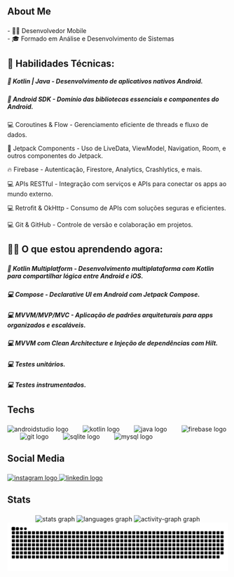 <h2 align="left">About Me</h2>

###

<p align="left">- 👨‍💻 Desenvolvedor Mobile <br>- 🎓 Formado em Análise e Desenvolvimento de Sistemas</p>

<h2 align="left">🚀 Habilidades Técnicas:</h2>
<h5>
📱 Kotlin | Java - Desenvolvimento de aplicativos nativos Android.
</h5>
<h5>
🤖 Android SDK - Domínio das bibliotecas essenciais e componentes do Android.
</h5>

💻 Coroutines & Flow - Gerenciamento eficiente de threads e fluxo de dados.

🚀 Jetpack Components - Uso de LiveData, ViewModel, Navigation, Room, e outros componentes do Jetpack.

🔥 Firebase - Autenticação, Firestore, Analytics, Crashlytics, e mais.

💻 APIs RESTful - Integração com serviços e APIs para conectar os apps ao mundo externo.

💻 Retrofit & OkHttp - Consumo de APIs com soluções seguras e eficientes.

💻 Git & GitHub - Controle de versão e colaboração em projetos.
</h5>


<h2 align="left">👨‍💻 O que estou aprendendo agora:</h2>

###
<h5>
📲 Kotlin Multiplatform - Desenvolvimento multiplataforma com Kotlin para compartilhar lógica entre Android e iOS.
</h5>
<h5>
💻 Compose - Declarative UI em Android com Jetpack Compose.
</h5>
<h5>
💻 MVVM/MVP/MVC - Aplicação de padrões arquiteturais para apps organizados e escaláveis.
</h5>
<h5>
💻 MVVM com Clean Architecture e Injeção de dependências com Hilt.
</h5>
<h5>
💻 Testes unitários.
</h5>
<h5>
💻 Testes instrumentados.
</h5>


<h2 align="left">Techs</h2>

###

<div align="left">
  <img src="https://skillicons.dev/icons?i=androidstudio" height="30" alt="androidstudio logo"  />
  <img width="25" />
  <img src="https://skillicons.dev/icons?i=kotlin" height="30" alt="kotlin logo"  />
  <img width="25" />
  <img src="https://skillicons.dev/icons?i=java" height="30" alt="java logo"  />
  <img width="25" />
  <img src="https://skillicons.dev/icons?i=firebase" height="30" alt="firebase logo"  />
  <img width="25" />
  <img src="https://skillicons.dev/icons?i=git" height="30" alt="git logo"  />
  <img width="25" />
  <img src="https://cdn.simpleicons.org/sqlite/003B57" height="30" alt="sqlite logo"  />
  <img width="25" />
  <img src="https://skillicons.dev/icons?i=mysql" height="30" alt="mysql logo"  />
</div>

###


<h2 align="left">Social Media</h2>

###


<div align="left">
  <a href="https://www.instagram.com/will._marques/" target="_blank">
    <img src="https://raw.githubusercontent.com/maurodesouza/profile-readme-generator/master/src/assets/icons/social/instagram/default.svg" width="52" height="40" alt="instagram logo"  />
  </a>
  <a href="https://www.linkedin.com/in/willis-silva-marques-53a306aa/" target="_blank">
    <img src="https://raw.githubusercontent.com/maurodesouza/profile-readme-generator/master/src/assets/icons/social/linkedin/default.svg" width="52" height="40" alt="linkedin logo"  />
  </a>
</div>

###


<h2 align="left">Stats</h2>

###


<div align="center">
  <img src="https://github-readme-stats.vercel.app/api?username=WilMarques05&hide_title=false&hide_rank=false&show_icons=true&include_all_commits=true&count_private=true&disable_animations=false&theme=cobalt2&locale=en&hide_border=false" height="170" alt="stats graph"  />
  <img src="https://github-readme-stats.vercel.app/api/top-langs?username=WilMarques05&locale=en&hide_title=false&layout=compact&card_width=320&langs_count=5&theme=prussian&hide_border=false" height="170" alt="languages graph"  />
  <img src="https://github-readme-activity-graph.vercel.app/graph?username=WilMarques05&theme=cobalt&radius=250" height="400" alt="activity-graph graph"  />
</div>
<div align="center" >
<img src="https://raw.githubusercontent.com/WilMarques05/WilMarques05/output/snake.svg" alt="Snake animation" />
</div>

###
